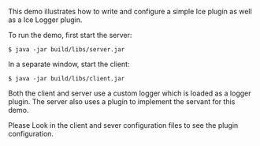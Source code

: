 This demo illustrates how to write and configure a simple Ice plugin
as well as a Ice Logger plugin.

To run the demo, first start the server:

    $ java -jar build/libs/server.jar

In a separate window, start the client:

    $ java -jar build/libs/client.jar

Both the client and server use a custom logger which is loaded as
a logger plugin. The server also uses a plugin to implement the
servant for this demo.

Please Look in the client and sever configuration files to see the 
plugin configuration.
